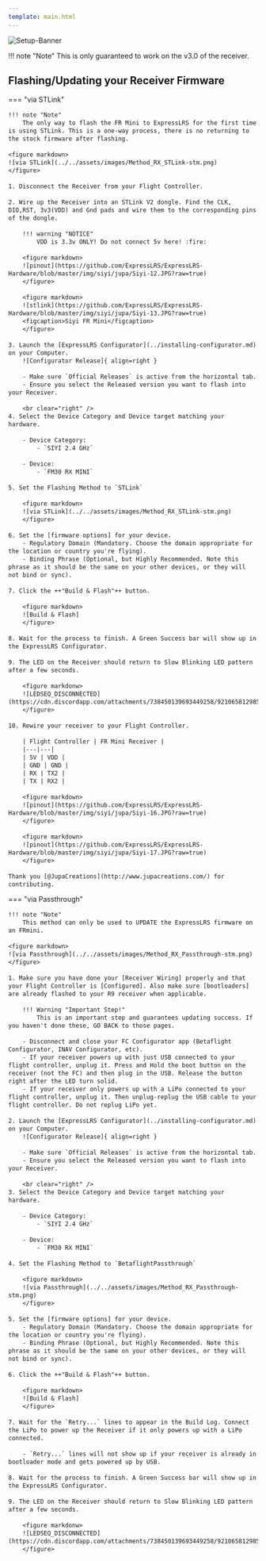 ```yaml
---
template: main.html
---
```


![Setup-Banner](https://raw.githubusercontent.com/ExpressLRS/ExpressLRS-hardware/master/img/quick-start.png)

!!! note "Note"
    This is only guaranteed to work on the v3.0 of the receiver.

## Flashing/Updating your Receiver Firmware 

=== "via STLink"

    !!! note "Note"
        The only way to flash the FR Mini to ExpressLRS for the first time is using STLink. This is a one-way process, there is no returning to the stock firmware after flashing.

    <figure markdown>
    ![via STLink](../../assets/images/Method_RX_STLink-stm.png)
    </figure>

    1. Disconnect the Receiver from your Flight Controller.

    2. Wire up the Receiver into an STLink V2 dongle. Find the CLK, DIO,RST, 3v3(VDD) and Gnd pads and wire them to the corresponding pins of the dongle.

        !!! warning "NOTICE"
            VDD is 3.3v ONLY! Do not connect 5v here! :fire:

        <figure markdown>
        ![pinout](https://github.com/ExpressLRS/ExpressLRS-Hardware/blob/master/img/siyi/jupa/Siyi-12.JPG?raw=true)
        </figure>

        <figure markdown>
        ![stlink](https://github.com/ExpressLRS/ExpressLRS-Hardware/blob/master/img/siyi/jupa/Siyi-13.JPG?raw=true)
        <figcaption>Siyi FR Mini</figcaption>
        </figure>

    3. Launch the [ExpressLRS Configurator](../installing-configurator.md) on your Computer.
        ![Configurator Release]{ align=right }

        - Make sure `Official Releases` is active from the horizontal tab.
        - Ensure you select the Released version you want to flash into your Receiver.

        <br clear="right" />
    4. Select the Device Category and Device target matching your hardware.

        - Device Category: 
            - `SIYI 2.4 GHz`

        - Device: 
            - `FM30 RX MINI`

    5. Set the Flashing Method to `STLink`

        <figure markdown>
        ![via STLink](../../assets/images/Method_RX_STLink-stm.png)
        </figure>

    6. Set the [firmware options] for your device.
        - Regulatory Domain (Mandatory. Choose the domain appropriate for the location or country you're flying).
        - Binding Phrase (Optional, but Highly Recommended. Note this phrase as it should be the same on your other devices, or they will not bind or sync).

    7. Click the ++"Build & Flash"++ button.

        <figure markdown>
        ![Build & Flash]
        </figure>
          
    8. Wait for the process to finish. A Green Success bar will show up in the ExpressLRS Configurator.

    9. The LED on the Receiver should return to Slow Blinking LED pattern after a few seconds.

        <figure markdonw>
        ![LEDSEQ_DISCONNECTED](https://cdn.discordapp.com/attachments/738450139693449258/921065812985520268/LEDSEQ_DISCONNECTED_50_50.gif)
        </figure> 

    10. Rewire your receiver to your Flight Controller.

        | Flight Controller | FR Mini Receiver |
        |---|---|
        | 5V | VDD |
        | GND | GND |
        | RX | TX2 |
        | TX | RX2 |

        <figure markdown>
        ![pinout](https://github.com/ExpressLRS/ExpressLRS-Hardware/blob/master/img/siyi/jupa/Siyi-16.JPG?raw=true)
        </figure>

        <figure markdown>
        ![pinout](https://github.com/ExpressLRS/ExpressLRS-Hardware/blob/master/img/siyi/jupa/Siyi-17.JPG?raw=true)
        </figure>

    Thank you [@JupaCreations](http://www.jupacreations.com/) for contributing.

=== "via Passthrough"

    !!! note "Note"
        This method can only be used to UPDATE the ExpressLRS firmware on an FRmini.

    <figure markdown>
    ![via Passthrough](../../assets/images/Method_RX_Passthrough-stm.png)
    </figure>

    1. Make sure you have done your [Receiver Wiring] properly and that your Flight Controller is [Configured]. Also make sure [bootloaders] are already flashed to your R9 receiver when applicable.

        !!! Warning "Important Step!"
            This is an important step and guarantees updating success. If you haven't done these, GO BACK to those pages.

        - Disconnect and close your FC Configurator app (Betaflight Configurator, INAV Configurator, etc).
        - If your receiver powers up with just USB connected to your flight controller, unplug it. Press and Hold the boot button on the receiver (not the FC) and then plug in the USB. Release the button right after the LED turn solid.
        - If your receiver only powers up with a LiPo connected to your flight controller, unplug it. Then unplug-replug the USB cable to your flight controller. Do not replug LiPo yet.

    2. Launch the [ExpressLRS Configurator](../installing-configurator.md) on your Computer.
        ![Configurator Release]{ align=right }

        - Make sure `Official Releases` is active from the horizontal tab.
        - Ensure you select the Released version you want to flash into your Receiver.

        <br clear="right" />
    3. Select the Device Category and Device target matching your hardware.

        - Device Category: 
            - `SIYI 2.4 GHz`

        - Device: 
            - `FM30 RX MINI`

    4. Set the Flashing Method to `BetaflightPassthrough`

        <figure markdown>
        ![via Passthrough](../../assets/images/Method_RX_Passthrough-stm.png)
        </figure>

    5. Set the [firmware options] for your device.
        - Regulatory Domain (Mandatory. Choose the domain appropriate for the location or country you're flying).
        - Binding Phrase (Optional, but Highly Recommended. Note this phrase as it should be the same on your other devices, or they will not bind or sync).

    6. Click the ++"Build & Flash"++ button.

        <figure markdown>
        ![Build & Flash]
        </figure>
    
    7. Wait for the `Retry...` lines to appear in the Build Log. Connect the LiPo to power up the Receiver if it only powers up with a LiPo connected.

        - `Retry...` lines will not show up if your receiver is already in bootloader mode and gets powered up by USB.
        
    8. Wait for the process to finish. A Green Success bar will show up in the ExpressLRS Configurator.

    9. The LED on the Receiver should return to Slow Blinking LED pattern after a few seconds.

        <figure markdonw>
        ![LEDSEQ_DISCONNECTED](https://cdn.discordapp.com/attachments/738450139693449258/921065812985520268/LEDSEQ_DISCONNECTED_50_50.gif)
        </figure> 

[Configurator Release]: ../../assets/images/ConfiguratorRelease.png
[Build & Flash]: ../../assets/images/BuildFlash.png
[Build]: ../../assets/images/Build.png
[Receiver Wiring]: ../receivers/wiring-up.md
[Configured]: ../receivers/configuring-fc.md
[firmware options]: ../firmware-options.md
[Receiver Wiring]: ../wiring-up/#connecting-a-receiver